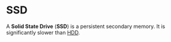 # SSD

A **Solid State Drive** (**SSD**) is a persistent secondary memory. It is
significantly slower than [HDD](./hdd).
